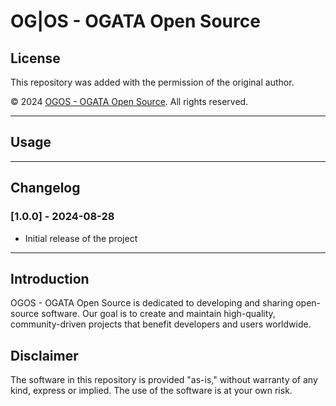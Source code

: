 <!-- You can only change the [Year] and [Original Author Name] in the copyright statement. -->

# OG|OS - OGATA Open Source

## License

<!-- This repository is licensed under the [Apache License](https://www.apache.org/licenses). -->
<!-- This repository is licensed under the [BSD License](https://opensource.org/licenses/bsd-license.php). -->
<!-- This repository is licensed under the [MIT License](https://opensource.org/licenses/mit-license.php). -->
<!-- This repository is licensed under the [GPL License](https://www.gnu.org/licenses/gpl-3.0.html). -->

This repository was added with the permission of the original author.

© 2024 [OGOS - OGATA Open Source](https://github.com/OG-Open-Source). All rights reserved.

---

## Usage

<!--
```bash
<code>
-->

---

## Changelog

### [1.0.0] - 2024-08-28
- Initial release of the project

---

## Introduction

OGOS - OGATA Open Source is dedicated to developing and sharing open-source software. Our goal is to create and maintain high-quality, community-driven projects that benefit developers and users worldwide.

## Disclaimer

The software in this repository is provided "as-is," without warranty of any kind, express or implied. The use of the software is at your own risk.
